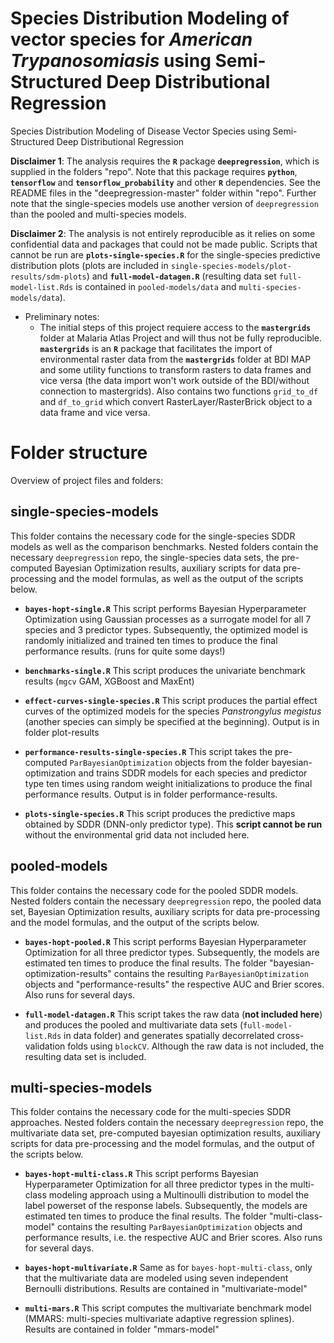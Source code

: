 # Species Distribution Modeling of vector species for <em>American Trypanosomiasis</em> using Semi-Structured Deep Distributional Regression
Species Distribution Modeling of Disease Vector Species using Semi-Structured Deep Distributional Regression

**Disclaimer 1**: The analysis requires the **`R`** package **`deepregression`**, which is supplied in the folders "repo". Note that this package requires **`python`**, **`tensorflow`** and **`tensorflow_probability`** and other **`R`** dependencies. See the README files in the "deepregression-master" folder within "repo". Further note that the single-species models use another version of `deepregression` than the pooled and multi-species models.

**Disclaimer 2**: The analysis is not entirely reproducible as it relies on some confidential data and packages that could not be made public. Scripts that cannot be run are **`plots-single-species.R`** for the single-species predictive distribution plots (plots are included in `single-species-models/plot-results/sdm-plots`) and **`full-model-datagen.R`** (resulting data set `full-model-list.Rds` is contained in `pooled-models/data` and `multi-species-models/data`).

- Preliminary notes:
    + The initial steps of this project requiere access to the **`mastergrids`** folder at Malaria Atlas Project and will thus not be fully reproducible. **`mastergrids`** is
an **`R`** package that facilitates the import of environmental
raster data from the **`mastergrids`** folder at BDI MAP and some
utility functions to transform rasters to data frames and vice versa
(the data import won't work outside of the BDI/without connection to mastergrids). Also contains two functions `grid_to_df` and `df_to_grid` which
convert RasterLayer/RasterBrick object to a data frame and vice versa.

# Folder structure
Overview of project files and folders:

## single-species-models

This folder contains the necessary code for the single-species SDDR models as well as the comparison benchmarks. Nested folders contain the necessary `deepregression` repo, the single-species data sets, the pre-computed Bayesian Optimization results, auxiliary scripts for data pre-processing and the model formulas, as well as the output of the scripts below.

- **`bayes-hopt-single.R`**
This script performs Bayesian Hyperparameter Optimization using Gaussian processes as a surrogate model for all 7 species and 3 predictor types. Subsequently, the optimized model is randomly initialized and trained ten times to produce the final performance results. (runs for quite some days!)

- **`benchmarks-single.R`**
This script produces the univariate benchmark results (`mgcv` GAM, XGBoost and MaxEnt)

- **`effect-curves-single-species.R`**
This script produces the partial effect curves of the optimized models for the species <em>Panstrongylus megistus</em> (another species can simply be specified at the beginning). Output is in folder plot-results

- **`performance-results-single-species.R`**
This script takes the pre-computed `ParBayesianOptimization` objects from the folder bayesian-optimization and trains SDDR models for each species and predictor type ten times using random weight initializations to produce the final performance results. Output is in folder performance-results.

- **`plots-single-species.R`**
This script produces the predictive maps obtained by SDDR (DNN-only predictor type). This **script cannot be run** without the environmental grid data not included here.

## pooled-models 

This folder contains the necessary code for the pooled SDDR models. Nested folders contain the necessary `deepregression` repo, the pooled data set, Bayesian Optimization results, auxiliary scripts for data pre-processing and the model formulas, and the output of the scripts below.

- **`bayes-hopt-pooled.R`**
This script performs Bayesian Hyperparameter Optimization for all three predictor types. Subsequently, the models are estimated ten times to produce the final results. The folder "bayesian-optimization-results" contains the resulting `ParBayesianOptimization` objects and "performance-results" the respective AUC and Brier scores. Also runs for several days.

- **`full-model-datagen.R`**
This script takes the raw data (**not included here**) and produces the pooled and multivariate data sets (`full-model-list.Rds` in data folder) and generates spatially decorrelated cross-validation folds using  `blockCV`. Although the raw data is not included, the resulting data set is included.

## multi-species-models

This folder contains the necessary code for the multi-species SDDR approaches. Nested folders contain the necessary `deepregression` repo, the multivariate data set, pre-computed bayesian optimization results, auxiliary scripts for data pre-processing and the model formulas, and the output of the scripts below.

- **`bayes-hopt-multi-class.R`** 
This script performs Bayesian Hyperparameter Optimization for all three predictor types in the multi-class modeling approach using a Multinoulli distribution to model the label powerset of the response labels. Subsequently, the models are estimated ten times to produce the final results. The folder "multi-class-model" contains the resulting `ParBayesianOptimization` objects and performance results, i.e. the respective AUC and Brier scores. Also runs for several days.

- **`bayes-hopt-multivariate.R`** 
Same as for `bayes-hopt-multi-class`, only that the multivariate data are modeled using seven independent Bernoulli distributions. Results are contained in "multivariate-model"

- **`multi-mars.R`**
This script computes the multivariate benchmark model (MMARS: multi-species multivariate adaptive regression splines). Results are contained in folder "mmars-model"




